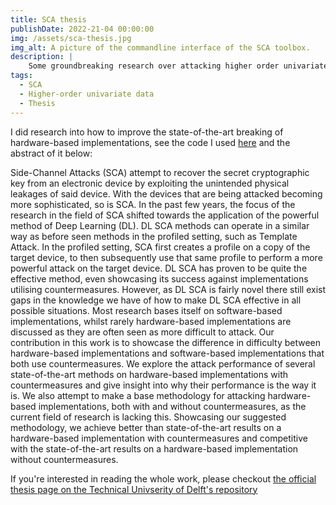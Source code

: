 ```yaml
---
title: SCA thesis
publishDate: 2022-21-04 00:00:00
img: /assets/sca-thesis.jpg
img_alt: A picture of the commandline interface of the SCA toolbox.
description: |
    Some groundbreaking research over attacking higher order univariate datasets in the field of SCA.
tags:
  - SCA
  - Higher-order univariate data
  - Thesis
---
```


I did research into how to improve the state-of-the-art breaking of hardware-based implementations, see the code I used [here](https://github.com/Jurkyy/ms-thesis.git) and the abstract of it below:

Side-Channel Attacks (SCA) attempt to recover the secret cryptographic key from an electronic device by exploiting the unintended physical leakages of said device. With the devices that are being attacked becoming more sophisticated, so is SCA. In the past few years, the focus of the research in the field of SCA shifted towards the application of the powerful method of Deep Learning (DL). DL SCA methods can operate in a similar way as before seen methods in the profiled setting, such as Template Attack. In the profiled setting, SCA first creates a profile on a copy of the target device, to then subsequently use that same profile to perform a more powerful attack on the target device. DL SCA has proven to be quite the effective method, even showcasing its success against implementations utilising countermeasures. However, as DL SCA is fairly novel there still exist gaps in the knowledge we have of how to make DL SCA effective in all possible situations. Most research bases itself on software-based implementations, whilst rarely hardware-based implementations are discussed as they are often seen as more difficult to attack. Our contribution in this work is to showcase the difference in difficulty between hardware-based implementations and software-based implementations that both use countermeasures. We explore the attack performance of several state-of-the-art methods on hardware-based implementations with countermeasures and give insight into why their performance is the way it is. We also attempt to make a base methodology for attacking hardware-based implementations, both with and without countermeasures, as the current field of research is lacking this. Showcasing our suggested methodology, we achieve better than state-of-the-art results on a hardware-based implementation with countermeasures and competitive with the state-of-the-art results on a hardware-based implementation without countermeasures.

If you're interested in reading the whole work, please checkout [the official thesis page on the Technical Univserity of Delft's repository](http://resolver.tudelft.nl/uuid:f7c20a8b-8fc2-4c94-a873-d9c8ac9239d0)